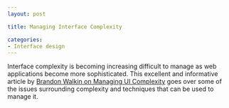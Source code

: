 ```yaml
---
layout: post

title: Managing Interface Complexity

categories:
- Interface design
---
```


Interface complexity is becoming increasing difficult to manage as web applications become more sophisticated. This excellent and informative article by [Brandon Walkin on Managing UI Complexity](http://www.brandonwalkin.com/blog/2009/08/10/managing-ui-complexity/) goes over some of the issues surrounding complexity and techniques that can be used to manage it.